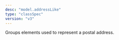 ```yaml
---
desc: "model.addressLike"
type: "classSpec"
version: "v3"
---
```


Groups elements used to represent a postal address.